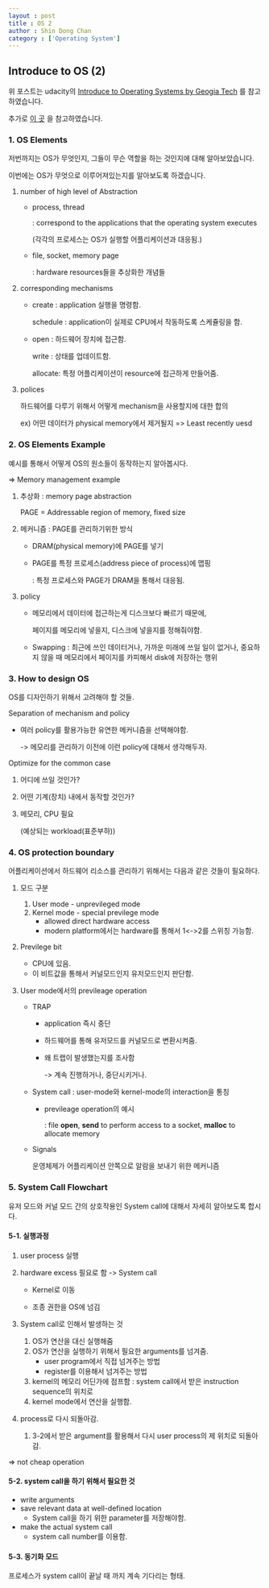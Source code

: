 ```yaml
---
layout : post
title : OS 2
author : Shin Dong Chan
category : ['Operating System']
---
```


## Introduce to OS (2)

위 포스트는 udacity의 [Introduce to Operating Systems by Geogia Tech](https://www.udacity.com/course/introduction-to-operating-systems--ud923) 를 참고하였습니다.

추가로 [이 곳](https://medium.com/pocs/%EB%A6%AC%EB%88%85%EC%8A%A4-%EC%BB%A4%EB%84%90-%EC%9A%B4%EC%98%81%EC%B2%B4%EC%A0%9C-%EA%B0%95%EC%9D%98%EB%85%B8%ED%8A%B8-1-d36d6c961566) 을 참고하였습니다.



### 1. OS Elements

저번까지는 OS가 무엇인지, 그들이 무슨 역할을 하는 것인지에 대해 알아보았습니다.

이번에는 OS가 무엇으로 이루어져있는지를 알아보도록 하겠습니다.

1. number of high level of Abstraction

   - process, thread

     : correspond to the applications that the operating system executes

     (각각의 프로세스는 OS가 실행할 어플리케이션과 대응됨.)

   - file, socket, memory page

     : hardware resources들을 추상화한 개념들

2. corresponding mechanisms

   - create : application 실행을 명령함.

     schedule : application이 실제로 CPU에서 작동하도록 스케쥴링을 함.

   - open : 하드웨어 장치에 접근함.

     write : 상태를 업데이트함.

     allocate: 특정 어플리케이션이 resource에 접근하게 만들어줌.

3. polices

   하드웨어를 다루기 위해서 어떻게 mechanism을 사용할지에 대한 합의

   ex) 어떤 데이터가 physical memory에서 제거될지 => Least recently uesd



### 2. OS Elements Example

예시를 통해서 어떻게 OS의 원소들이 동작하는지 알아봅시다.

=> Memory management example

1. 추상화 : memory page abstraction

   PAGE = Addressable region of memory, fixed size

2. 메커니즘 : PAGE를 관리하기위한 방식

   - DRAM(physical memory)에 PAGE를 넣기

   - PAGE를 특정 프로세스(address piece of process)에 맵핑

     : 특정 프로세스와 PAGE가 DRAM을 통해서 대응됨.

3. policy

   - 메모리에서 데이터에 접근하는게 디스크보다 빠르기 때문에, 

     페이지를 메모리에 넣을지, 디스크에 넣을지를 정해줘야함.

   - Swapping : 최근에 쓰인 데이터거나, 가까운 미래에 쓰일 일이 없거나, 중요하지 않을 때 메모리에서 페이지를 카피해서 disk에 저장하는 행위



### 3. How to design OS

OS를 디자인하기 위해서 고려해야 할 것들.



Separation of mechanism and policy

- 여러 policy를 활용가능한 유연한 메커니즘을 선택해야함.

  -> 메모리를 관리하기 이전에 이런 policy에 대해서 생각해두자.

Optimize for the common case

1. 어디에 쓰일 것인가?

2. 어떤 기계(장치) 내에서 동작할 것인가?

3. 메모리, CPU 필요

   (예상되는 workload(표준부하))



### 4. OS protection boundary

어플리케이션에서 하드웨어 리소스를 관리하기 위해서는 다음과 같은 것들이 필요하다.

1. 모드 구분

   1. User mode - unprevileged mode
   2. Kernel mode - special previlege mode
      - allowed direct hardware access
      - modern platform에서는 hardware를 통해서 1<->2를 스위칭 가능함.

2. Previlege bit

   - CPU에 있음.
   - 이 비트값을 통해서 커널모드인지 유저모드인지 판단함.

3. User mode에서의 previleage operation

   - TRAP

     - application 즉시 중단

     - 하드웨어를 통해 유저모드를 커널모드로 변환시켜줌.

     - 왜 트랩이 발생했는지를 조사함

       -> 계속 진행하거나, 중단시키거나.

   - System call : user-mode와 kernel-mode의 interaction을 통칭

     - previleage operation의 예시

       : file **open**, **send** to perform access to a socket, **malloc** to allocate memory

   - Signals

     운영체제가 어플리케이션 안쪽으로 알람을 보내기 위한 메커니즘



### 5. System Call Flowchart

유저 모드와 커널 모드 간의 상호작용인 System call에 대해서 자세히 알아보도록 합시다.

#### 5-1. 실행과정

1. user process 실행

2. hardware excess 필요로 함 -> System call

   - Kernel로 이동

   - 조종 권한을 OS에 넘김

3. System call로 인해서 발생하는 것

   1. OS가 연산을 대신 실행해줌
   2. OS가 연산을 실행하기 위해서 필요한 arguments를 넘겨줌.
      - user program에서 직접 넘겨주는 방법
      - register를 이용해서 넘겨주는 방법
   3. kernel의 메모리 어딘가에 점프함 : system call에서 받은 instruction sequence의 위치로
   4. kernel mode에서 연산을 실행함.

4. process로 다시 되돌아감.

   1. 3-2에서 받은 argument를 활용해서 다시 user process의 제 위치로 되돌아감.

=> not cheap operation

#### 5-2. system call을 하기 위해서 필요한 것

- write arguments
- save relevant data at well-defined location
  - System call을 하기 위한 parameter를 저장해야함.
- make the actual system call
  - system call number를 이용함.

#### 5-3. 동기화 모드

프로세스가 system call이 끝날 때 까지  계속 기다리는 형태.

